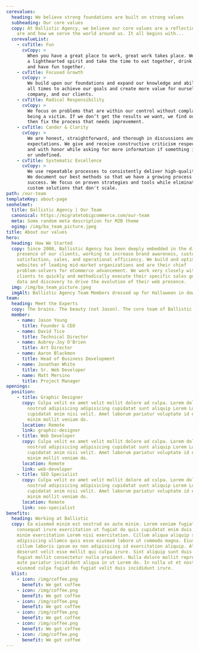 ```yaml
---
corevalues:
  heading: We believe strong foundations are built on strong values
  subheading: Our core values
  copy: At Ballistic Agency, we believe our core values are a reflection of who we
    are and how we serve the world around us. It all begins with...
  corevalueList:
    - cvTitle: Fun
      cvCopy: >
        When you have a great place to work, great work takes place. We maintain
        a lighthearted spirit and take the time to eat together, drink together,
        and have fun together.
    - cvTitle: Focused Growth
      cvCopy: >
        We build upon our foundations and expand our knowledge and abilities at
        all times to achieve our goals and create more value for ourselves, the
        company, and our clients.
    - cvTitle: Radical Responsibility
      cvCopy: >
        We focus on problems that are within our control without complaining or
        being a victim. If we don’t get the results we want, we find out why and
        then fix the process that needs improvement.
    - cvTitle: Candor & Clarity
      cvCopy: >
        We are honest, straightforward, and thorough in discussions and
        expectations. We give and receive constructive criticism respectfully
        and with honor while asking for more information if something is unclear
        or undefined.
    - cvTitle: Systematic Excellence
      cvCopy: >
        We use repeatable processes to consistently deliver high-quality work.
        We document our best methods so that we have a growing process for
        success. We focus on proven strategies and tools while eliminating
        custom solutions that don't scale.
path: /our-team
templateKey: about-page
seohelmet:
  title: Ballistic Agency | Our Team
  canonical: https://migratetobigcommerce.com/our-team
  meta: Some random meta description for M2B theme
  ogimg: /img/ba_team_picture.jpeg
title: About our values
hero:
  heading: How We Started
  copy: Since 2008, Ballistic Agency has been deeply embedded in the digital
    presence of our clients, working to increase brand awareness, customer
    satisfaction, sales, and operational efficiency. We build and optimize the
    websites of leading mid-market organizations and are their chief
    problem-solvers for eCommerce advancement. We work very closely with our
    clients to quickly and methodically execute their specific sales goals using
    data and discovery to drive the evolution of their web presence.
  img: /img/ba_team_picture.jpeg
  imgAlt: Ballistic Agency Team Members dressed up for Halloween in downtown Opelika
team:
  heading: Meet the Experts
  copy: The brains. The beauty (not Jason). The core team of Ballistic Agency.
  member:
    - name: Jason Young
      title: Founder & CEO
    - name: David Tice
      title: Technical Director
    - name: Aubrey-Joy O'Brien
      title: Art Director
    - name: Aaron Blackmon
      title: Head of Business Development
    - name: Jonathan White
      title: Sr. Web Developer
    - name: Matt Mersino
      title: Project Manager
openings:
  position:
    - title: Graphic Designer
      copy: Culpa velit ex amet velit mollit dolore ad culpa. Lorem dolore duis
        nostrud adipisicing adipisicing cupidatat sunt aliquip Lorem Lorem
        cupidatat anim nisi velit. Amet laborum pariatur voluptate id elit minim
        minim mollit veniam do.
      location: Remote
      link: graphic-designer
    - title: Web Developer
      copy: Culpa velit ex amet velit mollit dolore ad culpa. Lorem dolore duis
        nostrud adipisicing adipisicing cupidatat sunt aliquip Lorem Lorem
        cupidatat anim nisi velit. Amet laborum pariatur voluptate id elit minim
        minim mollit veniam do.
      location: Remote
      link: web-developer
    - title: SEO Specialist
      copy: Culpa velit ex amet velit mollit dolore ad culpa. Lorem dolore duis
        nostrud adipisicing adipisicing cupidatat sunt aliquip Lorem Lorem
        cupidatat anim nisi velit. Amet laborum pariatur voluptate id elit minim
        minim mollit veniam do.
      location: Remote
      link: seo-specialist
benefits:
  heading: Working at Ballistic
  copy: Ea eiusmod minim est nostrud ex aute minim. Lorem veniam fugiat aliqua
    consequat irure exercitation ut fugiat do quis cupidatat enim duis. Commodo
    minim exercitation Lorem nisi exercitation. Cillum aliqua aliquip sint
    adipisicing ullamco quis esse eiusmod labore ut commodo magna. Eiusmod anim
    cillum laboris ipsum ex non adipisicing id exercitation aliquip. Aliquip
    deserunt velit esse mollit qui culpa irure. Sint aliquip sunt duis occaecat
    fugiat mollit consectetur nulla proident. Nulla dolore mollit reprehenderit
    aute pariatur incididunt aliqua in ut Lorem do. In nulla ut et nostrud
    eiusmod culpa fugiat do fugiat velit duis incididunt irure.
  blist:
    - icon: /img/coffee.png
      benefit: We got coffee
    - icon: /img/coffee.png
      benefit: We got coffee
    - icon: /img/coffee.png
      benefit: We got coffee
    - icon: /img/coffee.png
      benefit: We got coffee
    - icon: /img/coffee.png
      benefit: We got coffee
    - icon: /img/coffee.png
      benefit: We got coffee
---
```

